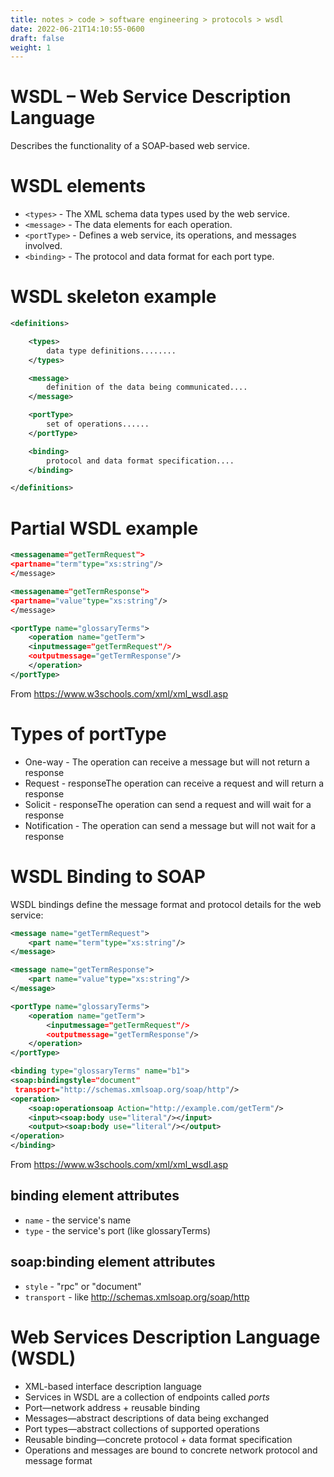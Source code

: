```yaml
---
title: notes > code > software engineering > protocols > wsdl
date: 2022-06-21T14:10:55-0600
draft: false
weight: 1
---
```

# WSDL – Web Service Description Language
Describes the functionality of a SOAP-based web service.

# WSDL elements
- `<types>` - The XML schema data types used by the web service.
- `<message>` - The data elements for each operation.
- `<portType>` - Defines a web service, its operations, and messages involved.
- `<binding>` - The protocol and data format for each port type.

# WSDL skeleton example
```xml
<definitions>

    <types>
        data type definitions........
    </types>

    <message>
        definition of the data being communicated....
    </message>

    <portType>
        set of operations......
    </portType>

    <binding>
        protocol and data format specification....
    </binding>

</definitions>
```

# Partial WSDL example
```xml
<messagename="getTermRequest">
<partname="term"type="xs:string"/>
</message>

<messagename="getTermResponse">
<partname="value"type="xs:string"/>
</message>

<portType name="glossaryTerms">
    <operation name="getTerm">
    <inputmessage="getTermRequest"/>
    <outputmessage="getTermResponse"/>
    </operation>
</portType>
```

From <https://www.w3schools.com/xml/xml_wsdl.asp>

# Types of portType
- One-way - The operation can receive a message but will not return a response
- Request - responseThe operation can receive a request and will return a response
- Solicit - responseThe operation can send a request and will wait for a response
- Notification - The operation can send a message but will not wait for a response

# WSDL Binding to SOAP
WSDL bindings define the message format and protocol details for the web service:
```xml
<message name="getTermRequest">
    <part name="term"type="xs:string"/>
</message>

<message name="getTermResponse">
    <part name="value"type="xs:string"/>
</message>

<portType name="glossaryTerms">
    <operation name="getTerm">
        <inputmessage="getTermRequest"/>
        <outputmessage="getTermResponse"/>
    </operation>
</portType>

<binding type="glossaryTerms" name="b1">
<soap:bindingstyle="document"
 transport="http://schemas.xmlsoap.org/soap/http"/>
<operation>
    <soap:operationsoap Action="http://example.com/getTerm"/>
    <input><soap:body use="literal"/></input>
    <output><soap:body use="literal"/></output>
</operation>
</binding>
```

From <https://www.w3schools.com/xml/xml_wsdl.asp>

## binding element attributes
- `name` - the service's name
- `type` - the service's port (like glossaryTerms)

## soap:binding element attributes
- `style` - "rpc" or "document"
- `transport` - like <http://schemas.xmlsoap.org/soap/http>

# Web Services Description Language (WSDL)
- XML-based interface description language
- Services in WSDL are a collection of endpoints called *ports*
- Port—network address + reusable binding
- Messages—abstract descriptions of data being exchanged
- Port types—abstract collections of supported operations
- Reusable binding—concrete protocol + data format specification
- Operations and messages are bound to concrete network protocol and message format

